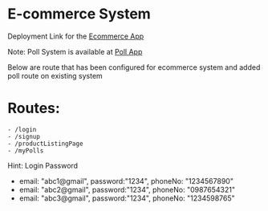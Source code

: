 # E-commerce System

Deployment Link for the [Ecommerce App](https://625bc1908c9f152defc0550c--creative-yeot-39509d.netlify.app)

Note: Poll System is available at [Poll App](https://625bc1908c9f152defc0550c--creative-yeot-39509d.netlify.app/#/myPolls)

Below are route that has been configured for ecommerce system and added poll route on existing system
# Routes:
    - /login
    - /signup
    - /productListingPage
    - /myPolls
    

Hint: 
Login Password
- email: "abc1@gmail", password:"1234", phoneNo: "1234567890"
- email: "abc2@gmail", password:"1234", phoneNo: "0987654321"
- email: "abc3@gmail", password:"1234", phoneNo: "1234598765"
